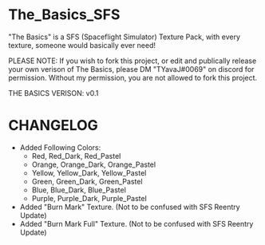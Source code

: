 # The_Basics_SFS
"The Basics" is a SFS (Spaceflight Simulator) Texture Pack, with every texture, someone would basically ever need!

PLEASE NOTE: If you wish to fork this project, or edit and publically release your own verison of The Basics,
please DM "TYavaJ#0069" on discord for permission. Without my permission, you are not allowed to fork this project.

THE BASICS VERISON: v0.1
# CHANGELOG
- Added Following Colors:
  - Red, Red_Dark, Red_Pastel
  - Orange, Orange_Dark, Orange_Pastel
  - Yellow, Yellow_Dark, Yellow_Pastel
  - Green, Green_Dark, Green_Pastel
  - Blue, Blue_Dark, Blue_Pastel
  - Purple, Purple_Dark, Purple_Pastel
- Added "Burn Mark" Texture. (Not to be confused with SFS Reentry Update)
- Added "Burn Mark Full" Texture. (Not to be confused with SFS Reentry Update)

